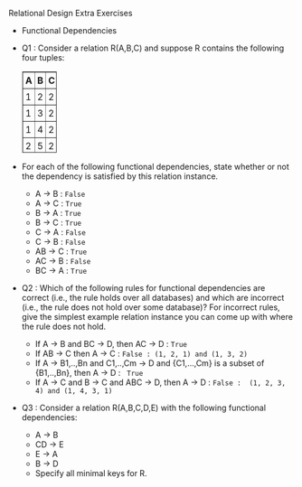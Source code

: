 Relational Design Extra Exercises
  - Functional Dependencies
  - Q1 : Consider a relation R(A,B,C) and suppose R contains the following four tuples:
    <table style="text-align: left; width: 61px; height: 144px;" border="1" cellpadding="2" cellspacing="2">
      <tbody>
        <tr>
          <td style="padding: 4px; font-weight: bold;">A<br> </td>
          <td style="padding: 4px; font-weight: bold;">B<br></td>
          <td style="padding: 4px; font-weight: bold;">C<br></td>
        </tr>
        <tr>
          <td style="padding: 4px;">1<br></td>
          <td style="padding: 4px;">2<br></td>
          <td style="padding: 4px;">2<br></td>
        </tr>
        <tr>
          <td style="padding: 4px;">1<br></td>
          <td style="padding: 4px;">3<br></td>
          <td style="padding: 4px;">2<br></td>
        </tr>
        <tr>  
          <td style="padding: 4px;">1<br></td>
          <td style="padding: 4px;">4<br></td>
          <td style="padding: 4px;">2<br></td>
        </tr>
        <tr>
          <td style="padding: 4px;">2<br></td>
          <td style="padding: 4px;">5<br></td>
          <td style="padding: 4px;">2<br></td>
        </tr>
      </tbody>
    </table>    
  - For each of the following functional dependencies, state whether or not the dependency is satisfied by this relation instance.
    - A → B : ```False```
    - A → C : ```True```
    - B → A : ```True```
    - B → C : ```True```
    - C → A : ```False```
    - C → B : ```False```
    - AB → C : ```True```
    - AC → B : ```False```
    - BC → A : ```True```

  - Q2 : Which of the following rules for functional dependencies are correct (i.e., the rule holds over all databases) and which are incorrect (i.e., the rule does not hold over some database)? For incorrect rules, give the simplest example relation instance you can come up with where the rule does not hold.
    - If A → B and BC → D, then AC → D : ```True```
    - If AB → C then A → C : ```False : (1, 2, 1) and (1, 3, 2)```
    - If A → B1,..,Bn  and  C1,..,Cm → D  and {C1,...,Cm} is a subset of {B1,..,Bn}, then A → D : ``` True```
    - If A → C and B → C and ABC → D, then A → D : ```False :  (1, 2, 3, 4) and (1, 4, 3, 1)```
  - Q3 : Consider a relation R(A,B,C,D,E) with the following functional dependencies:
    - A → B
    - CD → E
    - E → A
    - B → D
    - Specify all minimal keys for R.
    ```

    ```
